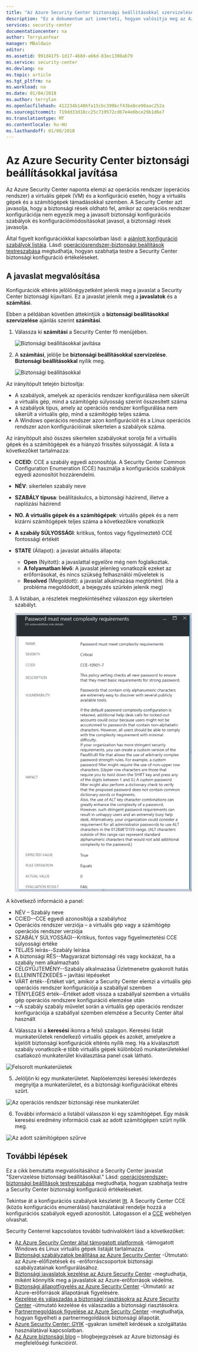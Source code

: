 ```yaml
---
title: "Az Azure Security Center biztonsági beállításokkal szervizelése |} Microsoft Docs"
description: "Ez a dokumentum azt ismerteti, hogyan valósítja meg az Azure Security Center ajánlás **biztonsági beállításokkal szervizelése**."
services: security-center
documentationcenter: na
author: TerryLanfear
manager: MBaldwin
editor: 
ms.assetid: 991d41f5-1d17-468d-a66d-83ec1308ab79
ms.service: security-center
ms.devlang: na
ms.topic: article
ms.tgt_pltfrm: na
ms.workload: na
ms.date: 01/04/2018
ms.author: terrylan
ms.openlocfilehash: 412234b1486fa15cbc399bcf43be8ce90aac252a
ms.sourcegitcommit: 719dd33d18cc25c719572cd67e4e6bce29b1d6e7
ms.translationtype: MT
ms.contentlocale: hu-HU
ms.lasthandoff: 01/08/2018
---
```

# <a name="remediate-security-configurations-in-azure-security-center"></a>Az Azure Security Center biztonsági beállításokkal javítása
Az Azure Security Center naponta elemzi az operációs rendszer (operációs rendszer) a virtuális gépek (VM) és a konfiguráció esetén, hogy a virtuális gépek és a számítógépek támadásokkal szemben. A Security Center azt javasolja, hogy a biztonsági rések oldható fel, amikor az operációs rendszer konfigurációja nem egyezik meg a javasolt biztonsági konfigurációs szabályok és konfigurációmódosításokat javasol, a biztonsági rések javasolja.

Által figyelt konfigurációkkal kapcsolatban lásd: a [ajánlott konfiguráció szabályok listája](https://gallery.technet.microsoft.com/Azure-Security-Center-a789e335). Lásd: [operációsrendszer-biztonsági beállítások testreszabása](security-center-customize-os-security-config.md) megtudhatja, hogyan szabhatja testre a Security Center biztonsági konfiguráció értékeléseket.

## <a name="implement-the-recommendation"></a>A javaslat megvalósítása
Konfigurációk eltérés jelölőnégyzetként jelenik meg a javaslat a Security Center biztonsági kijavítani. Ez a javaslat jelenik meg a **javaslatok** és a **számítási**.

Ebben a példában követően áttekintjük a **biztonsági beállításokkal szervizelése** ajánlás szerint **számítási**.
1. Válassza ki **számítási** a Security Center fő menüjében.

   ![Biztonsági beállításokkal javítása][1]

2. A **számítási**, jelölje be **biztonsági beállításokkal szervizelése**. **Biztonsági beállításokkal** nyílik meg.

   ![Biztonsági beállításokkal][2]

  Az irányítópult tetején biztosítja:

  - A szabályok, amelyek az operációs rendszer konfigurálása nem sikerült a virtuális gép, mind a számítógép súlyosság szerint összesített száma
  - A szabályok típus, amely az operációs rendszer konfigurálása nem sikerült a virtuális gép, mind a számítógép teljes száma.
  - A Windows operációs rendszer azon konfigurációit és a Linux operációs rendszer azon konfigurációinak sikertelen a szabályok száma.

  Az irányítópult alsó összes sikertelen szabályokat sorolja fel a virtuális gépek és a számítógépek és a hiányzó frissítés súlyosságát. A lista a következőket tartalmazza:

  - **CCEID**: CCE a szabály egyedi azonosítója. A Security Center Common Configuration Enumeration (CCE) használja a konfigurációs szabályok egyedi azonosítót hozzárendelni.
  - **NÉV**: sikertelen szabály neve
  - **SZABÁLY típusa**: beállításkulcs, a biztonsági házirend, illetve a naplózási házirend
  - **NO. A virtuális gépek és a számítógépek**: virtuális gépek és a nem kizárni számítógépek teljes száma a következőkre vonatkozik
  - **A szabály SÚLYOSSÁGI**: kritikus, fontos vagy figyelmeztető CCE fontossági értékét
  - **STATE** (Állapot): a javaslat aktuális állapota:

    - **Open** (Nyitott): a javaslattal egyelőre még nem foglalkoztak.
    - **A folyamatban lévő**: A javaslat jelenleg vonatkozik ezeket az erőforrásokat, és nincs szükség felhasználói műveletek is
    - **Resolved** (Megoldott): a javaslat alkalmazása megtörtént. (Ha a probléma megoldódott, a bejegyzés szürkén jelenik meg)

3. A listában, a részletek megtekintéséhez válasszon egy sikertelen szabályt.

   ![Konfigurációs szabályok, amelyek nem tudták][3]

  A következő információ a panel:

  - NÉV – Szabály neve
  - CCIED--CCE egyedi azonosítója a szabályhoz
  - Operációs rendszer verziója – a virtuális gép vagy a számítógép operációs rendszer verziója
  - SZABÁLY SÚLYOSSÁGI--Kritikus, fontos vagy figyelmeztetési CCE súlyossági értéke
  - TELJES leírás--Szabály leírása
  - A biztonsági RÉS--Magyarázat biztonsági rés vagy kockázat, ha a szabály nem alkalmazható
  - CÉLGYŰJTEMÉNY--Szabály alkalmazása Üzletmenetre gyakorolt hatás
  - ELLENINTÉZKEDÉS – javítási lépéseket
  - VÁRT érték--Értéket várt, amikor a Security Center elemzi a virtuális gép operációs rendszer konfigurációja a szabállyal szemben
  - TÉNYLEGES érték--Értéket adott vissza a szabállyal szemben a virtuális gép operációs rendszere konfiguráció elemzése után
  - --A szabály szabály művelet során a virtuális gép operációs rendszer konfigurációja a szabállyal szemben elemzése a Security Center által használt

4. Válassza ki a **keresési** ikonra a felső szalagon. Keresési listát munkaterületek rendelkező virtuális gépek és azokét, amelyekre a kijelölt biztonsági konfigurációk eltérés nyílik meg. Ha a kiválasztott szabály vonatkozik-e több virtuális gépek különböző munkaterületekkel csatlakozó munkaterület kiválasztása panel csak látható.

  ![Felsorolt munkaterületek][4]

5. Jelöljön ki egy munkaterületet. Naplóelemzési keresési lekérdezés megnyitja a munkaterületet, és a biztonsági konfigurációkat eltérés szűrt.

  ![Az operációs rendszer biztonsági rése munkaterület][5]

6. További információ a listából válasszon ki egy számítógépet. Egy másik keresési eredmény információ csak az adott számítógépen szűrt nyílik meg.

  ![Az adott számítógépen szűrve][6]

## <a name="next-steps"></a>További lépések
Ez a cikk bemutatta megvalósításához a Security Center javaslat "Szervizelése biztonsági beállításokkal." Lásd: [operációsrendszer-biztonsági beállítások testreszabása](security-center-customize-os-security-config.md) megtudhatja, hogyan szabhatja testre a Security Center biztonsági konfiguráció értékeléseket.

Tekintse át a konfigurációs szabályok készletét [Itt](https://gallery.technet.microsoft.com/Azure-Security-Center-a789e335). A Security Center CCE (közös konfigurációs enumerálási) használatával rendelje hozzá a konfigurációs szabályok egyedi azonosítót. Látogasson el a [CCE](https://nvd.nist.gov/cce/index.cfm) webhelyen olvashat.

Security Centerrel kapcsolatos további tudnivalókért lásd a következőket:

* [Az Azure Security Center által támogatott platformok](security-center-os-coverage.md) -támogatott Windows és Linux virtuális gépek listáját tartalmazza.
* [Biztonsági szabályzatok beállítása az Azure Security Center](security-center-policies.md) -Útmutató: az Azure-előfizetések és -erőforráscsoportok biztonsági szabályzatainak konfigurálásához.
* [Biztonsági javaslatok kezelése az Azure Security Center](security-center-recommendations.md) -megtudhatja, miként könnyítik meg a javaslatok az Azure-erőforrások védelme.
* [Biztonsági állapotfigyelés az Azure Security Center](security-center-monitoring.md) -Útmutató: az Azure-erőforrások állapotának figyelésére.
* [Kezelése és válaszadás a biztonsági riasztásokra az Azure Security Center](security-center-managing-and-responding-alerts.md) -útmutató kezelése és válaszadás a biztonsági riasztásokra.
* [Partnermegoldások figyelése az Azure Security Center](security-center-partner-solutions.md) -megtudhatja, hogyan figyelheti a partnermegoldások biztonsági állapotát.
* [Azure Security Center: GYIK](security-center-faq.md) -gyakran ismételt kérdések a szolgáltatás használatával kapcsolatban.
* [Az Azure biztonsági blog](http://blogs.msdn.com/b/azuresecurity/) – blogbejegyzések az Azure biztonsági és megfelelőségi funkcióiról.

<!--Image references-->
[1]: ./media/security-center-remediate-os-vulnerabilities/compute-blade.png
[2]:./media/security-center-remediate-os-vulnerabilities/os-vulnerabilities.png
[3]: ./media/security-center-remediate-os-vulnerabilities/vulnerability-details.png
[4]: ./media/security-center-remediate-os-vulnerabilities/search.png
[5]: ./media/security-center-remediate-os-vulnerabilities/log-search.png
[6]: ./media/security-center-remediate-os-vulnerabilities/search-results.png
